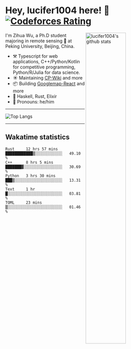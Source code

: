 # Hey, lucifer1004 here! :wave: [![Codeforces Rating](https://cfrating.ihcr.top/?user=lucifer1004&style=flat-square)](https://codeforces.com/profile/lucifer1004)

<img width="50%" align="right" alt="lucifer1004's github stats" src="https://github-readme-stats.vercel.app/api?username=lucifer1004&show_icons=true">

I'm Zihua Wu, a Ph.D student majoring in remote sensing :satellite: at Peking University, Beijing, China.

- :hammer_and_pick: Typescript for web applications, C++/Python/Kotlin for competitive programming, Python/R/Julia for data science.
- :sunny: Maintaining [CP-Wiki](https://cp-wiki.vercel.app) and more 
- :package: Building [Googlemap-React](https://github.com/googlemap-react/googlemap-react) and more
- :seedling: Haskell, Rust, Elixir
- :man: Pronouns: he/him

---

![Top Langs](https://github-readme-stats.vercel.app/api/top-langs/?username=lucifer1004&layout=compact)

---

## Wakatime statistics

<!--START_SECTION:waka-->
```text
Rust     12 hrs 57 mins  ████████████▒░░░░░░░░░░░░   49.10 % 
C++      8 hrs 5 mins    ███████▓░░░░░░░░░░░░░░░░░   30.69 % 
Python   3 hrs 30 mins   ███▒░░░░░░░░░░░░░░░░░░░░░   13.31 % 
Text     1 hr            █░░░░░░░░░░░░░░░░░░░░░░░░   03.81 % 
TOML     23 mins         ▒░░░░░░░░░░░░░░░░░░░░░░░░   01.46 % 
```
<!--END_SECTION:waka-->
